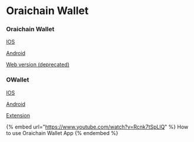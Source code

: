 # Oraichain Wallet

### **Oraichain Wallet**

[IOS](https://apps.apple.com/app/oraichain-wallet/id1578250609)

[Android](https://play.google.com/store/apps/details?id=io.orai.wallet\&hl=en\&gl=US)

[Web version (deprecated)](https://api.wallet.orai.io)

### **OWallet**

[IOS](https://apps.apple.com/vn/app/owallet/id1626035069)

[Android](https://play.google.com/store/apps/details?id=com.io.owallet)

[Extension](https://chrome.google.com/webstore/detail/owallet/hhejbopdnpbjgomhpmegemnjogflenga)

{% embed url="https://www.youtube.com/watch?v=Rcnk7tSpLlQ" %}
How to use Oraichain Wallet App
{% endembed %}
